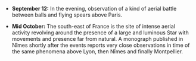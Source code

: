 ﻿-   **September 12:** In the evening, observation of a kind of aerial battle between balls and flying spears above Paris.

-   **Mid October:** The south-east of France is the site of intense aerial activity revolving around the presence of a large and luminous Star with movements and presence far from natural. A monograph published in Nîmes shortly after the events reports very close observations in time of the same phenomena above Lyon, then Nîmes and finally Montpellier.
